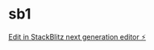 # sb1

[Edit in StackBlitz next generation editor ⚡️](https://stackblitz.com/~/github.com/shauryax001/sb1)